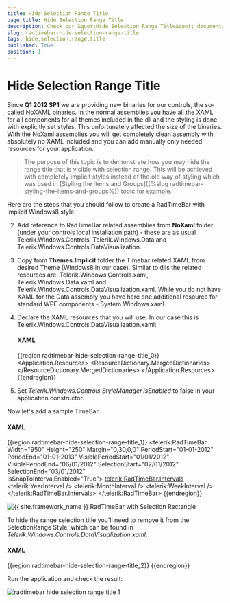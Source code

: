 ```yaml
---
title: Hide Selection Range Title
page_title: Hide Selection Range Title
description: Check our &quot;Hide Selection Range Title&quot; documentation article for the RadTimeBar {{ site.framework_name }} control.
slug: radtimebar-hide-selection-range-title
tags: hide,selection,range,title
published: True
position: 1
---
```


# Hide Selection Range Title

Since __Q1 2012 SP1__ we are providing new binaries for our controls, the so-called NoXAML binaries. In the normal assemblies you have all the XAML for all components for all themes included in the dll and the styling is done with explicitly set styles. This unfortunately affected the size of the binaries. With the NoXaml assemblies you will get completely clean assembly with absolutely no XAML included and you can add manually only needed resources for your application.

>The purpose of this topic is to demonstrate how you may hide the range title that is visible with selection range.
This will be achieved with completely implicit styles instead of the old way of styling which was used in [Styling the Items and Groups]({%slug radtimebar-styling-the-items-and-groups%}) topic for example.

Here are the steps that you should follow to create a RadTimeBar with implicit Windows8 style:

2. Add reference to RadTimeBar related assemblies from __NoXaml__ folder (under your controls local installation path) - these are as usual Telerik.Windows.Controls, Telerik.Windows.Data and Telerik.Windows.Controls.DataVisualization. 

2. Copy from __Themes.Implicit__ folder the Timebar related XAML from desired Theme (Windows8 in our case).
  Similar to dlls the related resources are: Telerik.Windows.Controls.xaml, Telerik.Windows.Data.xaml and Telerik.Windows.Controls.DataVisualization.xaml. While you do not have XAML
  for the Data assembly you have here one additional resource for standard WPF components - System.Windows.xaml.

3. Declare the XAML resources that you will use. In our case this is Telerik.Windows.Controls.DataVisualization.xaml:

	#### __XAML__

	{{region radtimebar-hide-selection-range-title_0}}
			<Application.Resources>
				<ResourceDictionary>
					<ResourceDictionary.MergedDictionaries>
						<ResourceDictionary Source="Telerik.Windows.Controls.DataVisualization.xaml" />
					</ResourceDictionary.MergedDictionaries>
				</ResourceDictionary>
			</Application.Resources>
		{{endregion}}

4. Set *Telerik.Windows.Controls.StyleManager.IsEnabled* to false in your application constructor.

Now let's add a sample TimeBar:

#### __XAML__

{{region radtimebar-hide-selection-range-title_1}}
	<telerik:RadTimeBar Width="950" Height="250"
	        Margin="0,30,0,0" 
	        PeriodStart="01-01-2012"
	        PeriodEnd="01-01-2013"
	        VisiblePeriodStart="01/01/2012"
	        VisiblePeriodEnd="06/01/2012"
	        SelectionStart="02/01/2012"
	        SelectionEnd="03/01/2012"                          
	        IsSnapToIntervalEnabled="True">
	    <telerik:RadTimeBar.Intervals>
	        <telerik:YearInterval />
	        <telerik:MonthInterval />
	        <telerik:WeekInterval />
	    </telerik:RadTimeBar.Intervals>
	</telerik:RadTimeBar>
	{{endregion}}



![{{ site.framework_name }} RadTimeBar with Selection Rectangle](images/radtimebar_hide_selection_range_title.PNG)

To hide the range selection title you'll need to remove it from the SelectionRange Style, which can be found in *Telerik.Windows.Controls.DataVisualization.xaml*:

#### __XAML__

{{region radtimebar-hide-selection-range-title_2}}
	  <Style x:Key="SelectionRangeStyle" TargetType="Thumb">
	    <Setter Property="BorderBrush" Value="{StaticResource TimeBar_SelectionThumb_Range_OuterBorder}" />
	    <Setter Property="BorderThickness" Value="{StaticResource TimeBar_SelectionThumb_Range_OuterBorder_BorderThickness}" />
	    <Setter Property="Background" Value="#01FFFFFF" />
	    <Setter Property="IsTabStop" Value="False" />
	    <Setter Property="Margin" Value="{StaticResource TimeBar_SelectionThumb_Range_Margin}" />
	    <Setter Property="Cursor" Value="Hand" />
	    <Setter Property="FontSize" Value="{StaticResource TimeBar_SelectionThumb_Range_Title_FontSize}" />
	    <Setter Property="Foreground" Value="{StaticResource TimeBar_SelectionThumb_Range_Title_Foreground}" />
	    <Setter Property="Template">
	      <Setter.Value>
	        <ControlTemplate TargetType="Thumb">
	          <Grid>
	            <Grid.InputBindings>
	              <MouseBinding MouseAction="LeftDoubleClick" Command="timeBars:RadTimeBarCommands.SelectGroupInterval" />
	            </Grid.InputBindings>
	            <VisualStateManager.VisualStateGroups>
	              <VisualStateGroup x:Name="CommonStates">
	                <VisualState x:Name="Normal" />
	                <VisualState x:Name="MouseOver">
	                  <Storyboard>
	                    <ObjectAnimationUsingKeyFrames Storyboard.TargetName="BackgroundAnimation" Storyboard.TargetProperty="Background" Duration="0.00:00:00.05">
	                      <DiscreteObjectKeyFrame KeyTime="0.00:00:00.0" Value="{StaticResource TimeBar_SelectionThumb_Range_Background_MouseOver}" />
	                    </ObjectAnimationUsingKeyFrames>
	                  </Storyboard>
	                </VisualState>
	              </VisualStateGroup>
	            </VisualStateManager.VisualStateGroups>
	            <Grid>
	              <!--<Grid.RowDefinitions>
	                <RowDefinition Height="*" />
	                <RowDefinition Height="14" />
	              </Grid.RowDefinitions>-->
	              <Border x:Name="BackgroundAnimation" Grid.Row="0" BorderBrush="{TemplateBinding BorderBrush}" BorderThickness="1" Background="{TemplateBinding Background}" Style="{StaticResource BorderWithActualWidth}" SnapsToDevicePixels="True"></Border>
	              <!--<Canvas Grid.Row="1">
	                <Border Height="14" MinWidth="{Binding ElementName=Title,Path=(timeBars:ActualSizeProxy.ActualWidth)}"
					Width="{Binding ElementName=BackgroundAnimation,Path=(timeBars:ActualSizeProxy.ActualWidth)}"
					Background="{StaticResource TimeBar_SelectionThumb_Range_Title_Background}" BorderThickness="1,0,1,1" BorderBrush="{TemplateBinding BorderBrush}" SnapsToDevicePixels="True">
	                  <TextBlock x:Name="Title" Text="{Binding ElementName=PART_SelectionThumb, Path=Title}" Padding="{StaticResource TimeBar_SelectionThumb_Range_Title_Padding}" MinHeight="12" HorizontalAlignment="Left" VerticalAlignment="Center"
					  Style="{StaticResource TextBlockWithActualWidth}" />
	                </Border>
	              </Canvas>-->
	            </Grid>
	          </Grid>
	        </ControlTemplate>
	      </Setter.Value>
	    </Setter>
	  </Style>
	{{endregion}}



Run the application and check the result:

![radtimebar hide selection range title 1](images/radtimebar_hide_selection_range_title1.PNG)
